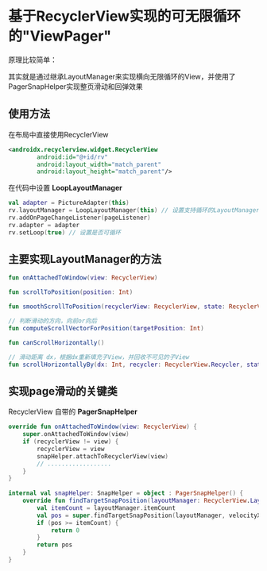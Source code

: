 基于RecyclerView实现的可无限循环的"ViewPager"
================================================

原理比较简单：

其实就是通过继承LayoutManager来实现横向无限循环的View，并使用了PagerSnapHelper实现整页滑动和回弹效果

## 使用方法

在布局中直接使用RecyclerView
```xml
<androidx.recyclerview.widget.RecyclerView
        android:id="@+id/rv"
        android:layout_width="match_parent"
        android:layout_height="match_parent"/>
```

在代码中设置 **LoopLayoutManager**
```kotlin
val adapter = PictureAdapter(this)
rv.layoutManager = LoopLayoutManager(this) // 设置支持循环的LayoutManager
rv.addOnPageChangeListener(pageListener)
rv.adapter = adapter
rv.setLoop(true) // 设置是否可循环
```


## 主要实现LayoutManager的方法
```kotlin
fun onAttachedToWindow(view: RecyclerView)

fun scrollToPosition(position: Int)

fun smoothScrollToPosition(recyclerView: RecyclerView, state: RecyclerView.State?, position: Int)

// 判断滑动的方向，向前or向后
fun computeScrollVectorForPosition(targetPosition: Int)

fun canScrollHorizontally()

// 滑动距离 dx，根据dx重新填充子View，并回收不可见的子View
fun scrollHorizontallyBy(dx: Int, recycler: RecyclerView.Recycler, state: RecyclerView.State)
```

## 实现page滑动的关键类

RecyclerView 自带的 **PagerSnapHelper**

```kotlin
override fun onAttachedToWindow(view: RecyclerView) {
    super.onAttachedToWindow(view)
    if (recyclerView != view) {
        recyclerView = view
        snapHelper.attachToRecyclerView(view)
        // ..................
    }
}
    
internal val snapHelper: SnapHelper = object : PagerSnapHelper() {
    override fun findTargetSnapPosition(layoutManager: RecyclerView.LayoutManager, velocityX: Int, velocityY: Int): Int {
        val itemCount = layoutManager.itemCount
        val pos = super.findTargetSnapPosition(layoutManager, velocityX, velocityY)
        if (pos >= itemCount) {
            return 0
        }
        return pos
    }
}
```